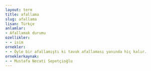 ```yaml
---
layout: term
title: afallama
slug: afallama
lisan: Türkçe
anlamlar:
- Afallamak durumu
ozellikler:
- - isim
ornekler:
- - Öyle bir afallamıştı ki tavuk afallaması yanında hiç kalır.
orneklerkaynak:
- - Mustafa Necati Sepetçioğlu
---
```

